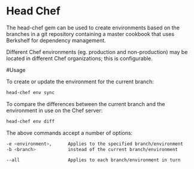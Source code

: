 Head Chef
========

The head-chef gem can be used to create environments based on the
branches in a git repository containing a master cookbook that uses
Berkshelf for dependency management.

Different Chef environments (eg. production and non-production) may 
be located in different Chef organizations; this is configurable.

#Usage

To create or update the environment for the current branch:

```bash
head-chef env sync
```

To compare the differences between the current branch and the 
environment in use on the Chef server:

```bash
head-chef env diff
```

The above commands accept a number of options:

```bash
-e <environment>,      Applies to the specified branch/environment 
-b <branch>            instead of the current branch/environment 

--all                  Applies to each branch/environment in turn
```


